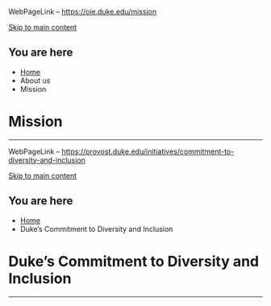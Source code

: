 WebPageLink – https://oie.duke.edu/mission 

 
[Skip to main content](#main-content)



 
You are here
------------

* [Home](/)
* About us
* Mission

 

 








 Mission
=======


 












 
** **

WebPageLink – https://provost.duke.edu/initiatives/commitment-to-diversity-and-inclusion 

 
[Skip to main content](#main-content)



 
You are here
------------

* [Home](/)
* Duke’s Commitment to Diversity and Inclusion

 

 


 Duke’s Commitment to Diversity and Inclusion
============================================


 












 
** **

